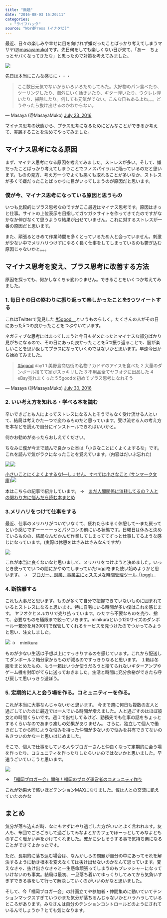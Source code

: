 ```yaml
---
title: "無題"
date: "2016-08-03 16:20:11"
categories:
  - "ライフハック"
source: "WordPress (イナタビ)"
---
```


最近、日々の楽しみや幸せに目を向けれず嫌だったことばっかり考えてしまうマサヤ([@masayamuko](https://twitter.com/MasayaMuko))です。先日何をしても楽しくない日が来て、「あー　ちょっとヤバくなってきたな」と思ったので対策を考えてみました。

![](https://masayamuko.com/wp/wp-content/uploads/2016/08/PAK93_heyadehitoribocchi20140322-1024x683.jpg)

先日は本当にこんな感じに・・・
> ここ数日元気でないからいろいろためしてみた。大好物のパン食べたり、ツーリングしたり、海外にいく話きいたり、ギター弾いたり、ウクレレ弾いたり、掃除したり。何しても元気がでない。こんな日もあるよね。。。どうやったら抜け出せるのかわからない。

— Masaya (@MasayaMuko) [July 23, 2016](https://twitter.com/MasayaMuko/status/756865970719760384)

マイナス思考の状態から、プラス思考になるためにどんなことができるか考えて、実践することを決めてやってみました。

## マイナス思考になる原因

まず、マイナス思考になる原因を考えてみました。ストレスが多い。そして、嫌だったことばっかり考えてしまうことでフノスパイラルに陥っているのだと思います。ものの見方、考え方一つでよくも悪くも取れることが多いなか、ストレスが多くて嫌だったことばっかりに目がいってしまうのが原因だと思います。

### 僕が今、マイナス思考になっている原因と思うもの
いつも比較的にプラス思考なのですがここ最近はマイナス思考です。原因はきっと仕事。サイトの上位表示を目指してガツガツサイトを作ってきてたのですがなかなか伸びなくて思うような結果が出せていません。これに対するストレスが一番の原因だと思います。

また、頑張るときめて作業時間を多くとっているため人と会っていません。刺激が少ない中でメリハリつけずにゆるく長く仕事をしてしまっているのも鬱ぎ込む原因じゃないかと。。。

## マイナス思考を変え、プラス思考に改善する方法

原因を探っても、何かしなくちゃ変わりません。できることをいくつか考えてみました。

### 1. 毎日その日の終わりに振り返って楽しかったことを5つツイートする

これはTwitterで発見した [#5good　](https://twitter.com/hashtag/5good?src=hash&ref_src=twsrc%5Etfw)というものらしく。たくさんの人がその日にあった5つの良かったことをつぶやいています。

ネガティブな思考にはまってしまうと今日もダメたったとマイナスな部分ばかり見がちになるので、その日にあった良かったことを5つ振り返ることで、脳が楽しいことを思い返してプラスになっていくのではないかと思います。早速今日から始めてみました。

> [#5good](https://twitter.com/hashtag/5good?src=hash) day1
1 美野島商店街の名物？カドヤのアイスを食べた
2 大量のダンボール捨てて家がスッキリした
3 不用品全てヤフオクに出品した
4 eBay売れまくった
5 5goodを初めてプラス思考になれそう

— Masaya (@MasayaMuko) [July 30, 2016](https://twitter.com/MasayaMuko/status/759400609841754112)

### 2. いい考え方を知れる・学べる本を読む

辛いできごとも人によってストレスになる人とそうでもなく受け流せる人といて、結局は考えかた一つで変わるものだと思っています。受け流せる人の考え方を本などを読んで自分にインストールできればいいかと。

何かお勧めがあったらおしえてください。

ちなみに僕が今まで読んで良かった本は「小さなことにくよくよするな」です。これを読んで気がラクになったことを覚えています。(内容はだいぶ忘れた)

[![](http://ws-fe.amazon-adsystem.com/widgets/q?_encoding=UTF8&ASIN=4763180827&Format=_SL250_&ID=AsinImage&MarketPlace=JP&ServiceVersion=20070822&WS=1&tag=msymk-22)](https://www.amazon.co.jp/gp/product/4763180827/ref=as_li_qf_sp_asin_il?ie=UTF8&camp=247&creative=1211&creativeASIN=4763180827&linkCode=as2&tag=msymk-22)![](http://ir-jp.amazon-adsystem.com/e/ir?t=msymk-22&l=as2&o=9&a=4763180827)

[小さいことにくよくよするな!―しょせん、すべては小さなこと (サンマーク文庫)](https://www.amazon.co.jp/gp/product/4763180827/ref=as_li_qf_sp_asin_tl?ie=UTF8&camp=247&creative=1211&creativeASIN=4763180827&linkCode=as2&tag=msymk-22)![](http://ir-jp.amazon-adsystem.com/e/ir?t=msymk-22&l=as2&o=9&a=4763180827)

本はこちらの記事で紹介しています。
→　[まだ人間関係に消耗してるの？人との関わり方に悩んだら読む本まとめ](https://masayamuko.com/ningenkankei-hon/)

### 3.メリハリをつけて仕事をする

最近、仕事のメリハリがついていなくて、疲れたらゆるく休憩して〜また戻ってという感じでずーーーーっとパソコンの前にいる状態です。日曜日は休みと決めているものの、結局なんだかんだ作業してしまっててずっと仕事してるような感じになっています。(実際は休憩をはさみはさみなんですが)

![](https://masayamuko.com/wp/wp-content/uploads/2016/06/4652243732_6d929df688_b.jpg)

これが本当に良くないなと思いまして、メリハリをつけようと決めました。いっとき使ってていつの間にかやめてしまっていたtogglをまた使い始めようかと思います。
→　[ブロガー、副業、事業主にオススメな時間管理ツール「toggl」](https://masayamuko.com/toggl/)

### 4. 断捨離する

これも大事だと思います。ものが多くて自分で把握できていないものに囲まれているとストレスになると思います。特に自宅にいる時間が多い僕はこれを感じます。
ヤフオクとメルカリで売り払っています。ひたすら不要なものを売り、捨て、必要なものを極限まで絞っていきます。minikuraという120サイズのダンボール一箱分を月200円で保管してくれるサービスを見つけたのでつかってみようと思い、注文しました。

![](https://masayamuko.com/wp/wp-content/uploads/2016/08/スクリーンショット-2016-08-03-午後4.11.14-1024x396.png)
→　minikura

ものが少ない生活は予想以上にすっきりするのを感じています。これから配送してダンボール２箱分家からものが減るのですっきりなると思います。
１箱は冬服をまとめたもの、もう一箱はいつか使うだろうと捨てられないギターアンプやゲーム機を封印がてらに送っておきました。生活と時間に充分余裕ができたら呼び戻して思いっきり遊ぼう。

### 5. 定期的に人と会う場を作る。コミュニティーを作る。

これが本当に大事なんじゃないかと思います。
今まで週に何日も複数の友人と過ごしていたのに最近では一人でいる時間が増えました。人と過ごすのはほぼ彼女との時間くらいです。週１で出社してるけど、勤務先でも仕事の話をちょっとするくらいなのであまり癒しの効果がありません。
さらに、独立して個人で働きだしてから同じような悩みを持った仲間が少ないので悩みを共有できてないのもきついのかなーと思いはじめました。

そこで、個人で仕事をしている人やブロガーさんと仲良くなって定期的に会う場を作ったり、コミュニティを作ったりしたらいいのではないかと思いました。早速うごいていこうと思います。

![](https://masayamuko.com/wp/wp-content/uploads/2016/08/blog.jpg)

→　[「福岡ブロガー会」開催！福岡のブログ運営者のコミュニティ作り](https://masayamuko.com/fukuoka-blogger/)

これが効果大で怖いほどテンションMAXになりました。僕は人との交流に飢えていたのかな

## まとめ

気分が落ち込んだ時、なにもせずにやり過ごした方がいいとよく言われます。友人も、布団でごろごろして過ごしてみなよとかカフェでぼーっとしてみなよとものすごく暖かい声をかけてくれました。確かに少しそうする事で気持ち楽になることができてよかったです。

ただ、長期的に落ち込む場合は、なんかしらの問題が自分の中にあってそれを解決するように動き根本を変えなくては抜け出せないのかなんて思っています。変えなきゃ、抜け出さなきゃと一生懸命頑張ってしまうのもプレッシャーになっていけないのも事実。結局は最初、一旦落ち着いてゆっくりしてみてから気負いすぎずできる事をして行って解決していくのがいいのかなと思いました。

そして、今「福岡ブロガー会」の計画立てや参加者・仲間集めに動いていてテンションマックスすぎていつかまた気分が落ちるんじゃないかとハラハラしているところがあります。みなさんは自分のテンションコントロールどのようにされているんでしょうか？とても気になります。